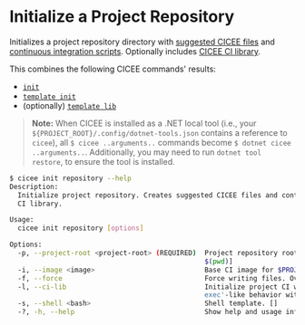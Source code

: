 # Initialize a Project Repository

Initializes a project repository directory with [suggested CICEE files][init] and [continuous integration scripts][template-init]. Optionally includes [CICEE CI library][template-lib].

This combines the following CICEE commands' results:

* [`init`][init]
* [`template init`][template-init]
* (optionally) [`template lib`][template-lib]

> **Note:** When CICEE is installed as a .NET local tool (i.e., your `${PROJECT_ROOT}/.config/dotnet-tools.json` contains a reference to `cicee`), all `$ cicee ..arguments..` commands become `$ dotnet cicee ..arguments..`. Additionally, you may need to run `dotnet tool restore`, to ensure the tool is installed.

```bash
$ cicee init repository --help
Description:
  Initialize project repository. Creates suggested CICEE files and continuous integration scripts. Optionally includes CICEE
  CI library.

Usage:
  cicee init repository [options]

Options:
  -p, --project-root <project-root> (REQUIRED)  Project repository root directory [default:
                                                $(pwd)]
  -i, --image <image>                           Base CI image for $PROJECT_ROOT/ci/Dockerfile.
  -f, --force                                   Force writing files. Overwrites files which already exist. [default: False]
  -l, --ci-lib                                  Initialize project CI with CICEE execution library. Supports 'cicee
                                                exec'-like behavior without CICEE installation. [default: False]
  -s, --shell <bash>                            Shell template. []
  -?, -h, --help                                Show help and usage information
```

[init]: ./initialize.md
[template-init]: ./template-init.md
[template-lib]: ./template-lib.md
